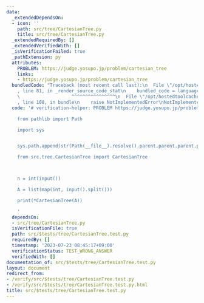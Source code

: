 ```yaml
---
data:
  _extendedDependsOn:
  - icon: ''
    path: src/tree/CartesianTree.py
    title: src/tree/CartesianTree.py
  _extendedRequiredBy: []
  _extendedVerifiedWith: []
  _isVerificationFailed: true
  _pathExtension: py
  attributes:
    PROBLEM: https://judge.yosupo.jp/problem/cartesian_tree
    links:
    - https://judge.yosupo.jp/problem/cartesian_tree
  bundledCode: "Traceback (most recent call last):\n  File \"/opt/hostedtoolcache/Python/3.11.4/x64/lib/python3.11/site-packages/onlinejudge_verify/documentation/build.py\"\
    , line 81, in _render_source_code_stat\n    bundled_code = language.bundle(\n\
    \                   ^^^^^^^^^^^^^^^^\n  File \"/opt/hostedtoolcache/Python/3.11.4/x64/lib/python3.11/site-packages/onlinejudge_verify/languages/python.py\"\
    , line 108, in bundle\n    raise NotImplementedError\nNotImplementedError\n"
  code: '# verification-helper: PROBLEM https://judge.yosupo.jp/problem/cartesian_tree

    from pathlib import Path

    import sys


    sys.path.append(str(Path(__file__).resolve().parent.parent.parent.parent))

    from src.tree.CartesianTree import CartesianTree



    n = int(input())

    A = list(map(int, input().split()))

    print(*CartesianTree(A))

    '
  dependsOn:
  - src/tree/CartesianTree.py
  isVerificationFile: true
  path: src/$tests/tree/CartesianTree.test.py
  requiredBy: []
  timestamp: '2023-07-23 08:45:17+09:00'
  verificationStatus: TEST_WRONG_ANSWER
  verifiedWith: []
documentation_of: src/$tests/tree/CartesianTree.test.py
layout: document
redirect_from:
- /verify/src/$tests/tree/CartesianTree.test.py
- /verify/src/$tests/tree/CartesianTree.test.py.html
title: src/$tests/tree/CartesianTree.test.py
---
```


